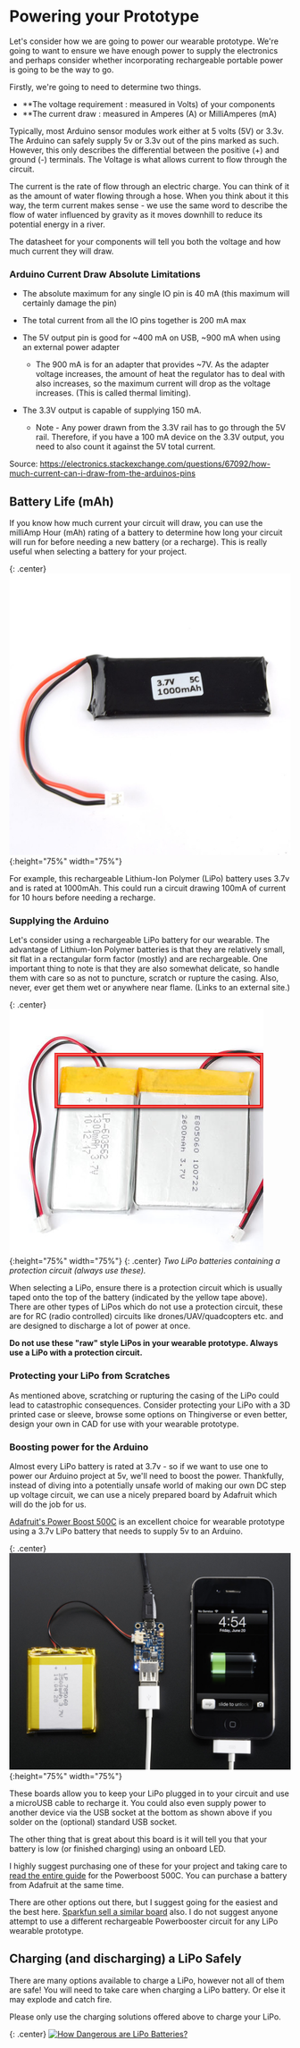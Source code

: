 # Powering your Prototype

Let's consider how we are going to power our wearable prototype. We're going to want to ensure we have enough power to supply the electronics and perhaps consider whether incorporating rechargeable portable power is going to be the way to go.

Firstly, we're going to need to determine two things.

* **The voltage requirement : measured in Volts) of your components
* **The current draw : measured in Amperes (A) or MilliAmperes (mA) 

Typically, most Arduino sensor modules work either at 5 volts (5V) or 3.3v. The Arduino can safely supply 5v or 3.3v out of the pins marked as such. However, this only describes the differential between the positive (+) and ground (-) terminals. The Voltage is what allows current to flow through the circuit.

The current is the rate of flow through an electric charge. You can think of it as the amount of water flowing through a hose. When you think about it this way, the term current makes sense - we use the same word to describe the flow of water influenced by gravity as it moves downhill to reduce its potential energy in a river. 

The datasheet for your components will tell you both the voltage and how much current they will draw.

 

### Arduino Current Draw Absolute Limitations

* The absolute maximum for any single IO pin is 40 mA (this maximum will certainly damage the pin)
* The total current from all the IO pins together is 200 mA max

* The 5V output pin is good for ~400 mA on USB, ~900 mA when using an external power adapter
  
  * The 900 mA is for an adapter that provides ~7V. As the adapter voltage increases, the amount of heat the regulator has to deal with also increases, so the maximum current will drop as the voltage increases. (This is called thermal limiting).

* The 3.3V output is capable of supplying 150 mA.
  
  * Note - Any power drawn from the 3.3V rail has to go through the 5V rail. Therefore, if you have a 100 mA device on the 3.3V output, you need to also count it against the 5V total current.

Source: https://electronics.stackexchange.com/questions/67092/how-much-current-can-i-draw-from-the-arduinos-pins 

 

## Battery Life (mAh)
If you know how much current your circuit will draw, you can use the milliAmp Hour (mAh) rating of a battery to determine how long your circuit will run for before needing a new battery (or a recharge). This is really useful when selecting a battery for your project. 

{: .center}
![lipo 1000mah](/assets/basics/37v-1000mah-5c-lipo-battery.jpg){:height="75%" width="75%"}

For example, this rechargeable Lithium-Ion Polymer (LiPo) battery uses 3.7v and is rated at 1000mAh. This could run a circuit drawing 100mA of current for 10 hours before needing a recharge.

 

### Supplying the Arduino
Let's consider using a rechargeable LiPo battery for our wearable. The advantage of Lithium-Ion Polymer batteries is that they are relatively small, sit flat in a rectangular form factor (mostly) and are rechargeable. One important thing to note is that they are also somewhat delicate, so handle them with care so as not to puncture, scratch or rupture the casing. Also, never, ever get them wet or anywhere near flame. (Links to an external site.)

{: .center}
![protected lipo](/assets/basics/components_protcells.jpg){:height="75%" width="75%"}
{: .center}
_Two LiPo batteries containing a protection circuit (always use these)._

 

When selecting a LiPo, ensure there is a protection circuit which is usually taped onto the top of the battery (indicated by the yellow tape above). There are other types of LiPos which do not use a protection circuit, these are for RC (radio controlled) circuits like drones/UAV/quadcopters etc. and are designed to discharge a lot of power at once. 

**Do not use these "raw" style LiPos in your wearable prototype. Always use a LiPo with a protection circuit.**

### Protecting your LiPo from Scratches
As mentioned above, scratching or rupturing the casing of the LiPo could lead to catastrophic consequences. Consider protecting your LiPo with a 3D printed case or sleeve, browse some options on Thingiverse or even better, design your own in CAD for use with your wearable prototype.

### Boosting power for the Arduino
Almost every LiPo battery is rated at 3.7v - so if we want to use one to power our Arduino project at 5v, we'll need to boost the power. Thankfully, instead of diving into a potentially unsafe world of making our own DC step up voltage circuit, we can use a nicely prepared board by Adafruit which will do the job for us. 

[Adafruit's Power Boost 500C](https://www.adafruit.com/product/1944) is an excellent choice for wearable prototype using a 3.7v LiPo battery that needs to supply 5v to an Arduino. 

{: .center}
![Powerboost500c](/assets/basics/adafruit_products_1944demo_ORIG_269.jpg){:height="75%" width="75%"}

These boards allow you to keep your LiPo plugged in to your circuit and use a microUSB cable to recharge it. You could also even supply power to another device via the USB socket at the bottom as shown above if you solder on the (optional) standard USB socket.

The other thing that is great about this board is it will tell you that your battery is low (or finished charging) using an onboard LED.

I highly suggest purchasing one of these for your project and taking care to [read the entire guide](https://learn.adafruit.com/adafruit-powerboost-500-plus-charger/) for the Powerboost 500C. You can purchase a battery from Adafruit at the same time.

There are other options out there, but I suggest going for the easiest and the best here. [Sparkfun sell a similar board](https://www.sparkfun.com/products/14411) also. I do not suggest anyone attempt to use a different rechargeable Powerbooster circuit for any LiPo wearable prototype.

 

## Charging (and discharging) a LiPo Safely

There are many options available to charge a LiPo, however not all of them are safe! You will need to take care when charging a LiPo battery. Or else it may explode and catch fire. 

Please only use the charging solutions offered above to charge your LiPo.


{: .center}
 [![How Dangerous are LiPo Batteries?](https://img.youtube.com/vi/osfgkFyq7lA/0.jpg)](https://www.youtube.com/watch?v=osfgkFyq7lA)

 
